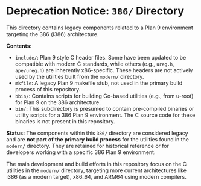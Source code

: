 # Deprecation Notice: `386/` Directory

This directory contains legacy components related to a Plan 9 environment targeting the 386 (i386) architecture.

**Contents:**
*   `include/`: Plan 9 style C header files. Some have been updated to be compatible with modern C standards, while others (e.g., `ureg.h`, `ape/ureg.h`) are inherently x86-specific. These headers are not actively used by the utilities built from the `modern/` directory.
*   `mkfile`: A legacy Plan 9 makefile stub, not used in the primary build process of this repository.
*   `bbin/`: Contains scripts for building Go-based utilities (e.g., from u-root) for Plan 9 on the 386 architecture.
*   `bin/`: This subdirectory is presumed to contain pre-compiled binaries or utility scripts for a 386 Plan 9 environment. The C source code for these binaries is not present in this repository.

**Status:**
The components within this `386/` directory are considered legacy and are **not part of the primary build process** for the utilities found in the `modern/` directory. They are retained for historical reference or for developers working with a specific 386 Plan 9 environment.

The main development and build efforts in this repository focus on the C utilities in the `modern/` directory, targeting more current architectures like i386 (as a modern target), x86_64, and ARM64 using modern compilers.
